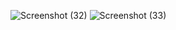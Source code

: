 ![Screenshot (32)](https://user-images.githubusercontent.com/64987866/129234676-6382a2ba-5e06-427c-8be0-ce71dc79b3e6.png)
![Screenshot (33)](https://user-images.githubusercontent.com/64987866/129234728-20e32785-3989-440e-9b22-02d657e602a6.png)

